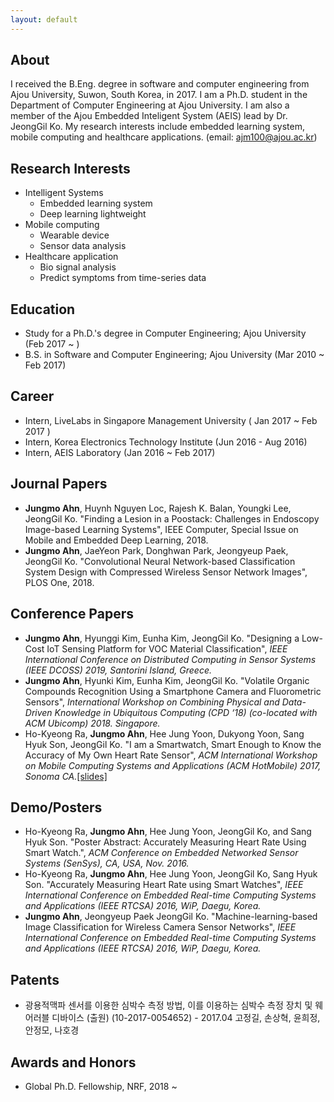 ```yaml
---
layout: default
---
```


## About

I received the B.Eng. degree in software and computer engineering from Ajou University, Suwon, South Korea, in 2017. I am a Ph.D. student in the Department of Computer Engineering at Ajou University. I am also a member of the Ajou Embedded Inteligent System (AEIS) lead by Dr. JeongGil Ko. My research interests include embedded learning system, mobile computing and healthcare applications. (email: ajm100@ajou.ac.kr)


## Research Interests

* Intelligent Systems
  * Embedded learning system
  * Deep learning lightweight 
* Mobile computing
  * Wearable device
  * Sensor data analysis
* Healthcare application
  * Bio signal analysis
  * Predict symptoms from time-series data
  
  
## Education


* Study for a Ph.D.'s degree in Computer Engineering; Ajou University (Feb 2017 ~ ) 
* B.S. in Software and Computer Engineering; Ajou University (Mar 2010 ~ Feb 2017)

## Career

* Intern, LiveLabs in Singapore Management University ( Jan 2017 ~ Feb 2017 )
* Intern, Korea Electronics Technology Institute (Jun 2016 - Aug 2016)
* Intern, AEIS Laboratory (Jan 2016 ~ Feb 2017)

## Journal Papers

* **Jungmo Ahn**, Huynh Nguyen Loc, Rajesh K. Balan, Youngki Lee, JeongGil Ko. "Finding a Lesion in a Poostack: Challenges in Endoscopy Image-based Learning Systems", IEEE Computer, Special Issue on Mobile and Embedded Deep Learning, 2018. 
* **Jungmo Ahn**, JaeYeon Park, Donghwan Park, Jeongyeup Paek, JeongGil Ko. "Convolutional Neural Network-based Classification System Design with Compressed Wireless Sensor Network Images", PLOS One, 2018. 

## Conference Papers
* **Jungmo Ahn**, Hyunggi Kim, Eunha Kim, JeongGil Ko. "Designing a Low-Cost IoT Sensing Platform for VOC Material Classification", *IEEE International Conference on Distributed Computing in Sensor Systems (IEEE DCOSS) 2019, Santorini Island, Greece.*
* **Jungmo Ahn**, Hyunki Kim, Eunha Kim, JeongGil Ko. "Volatile Organic Compounds Recognition Using a Smartphone Camera and Fluorometric Sensors", *International Workshop on Combining Physical and Data-Driven Knowledge in Ubiquitous Computing (CPD ‘18) (co-located with ACM Ubicomp) 2018. Singapore.*
* Ho-Kyeong Ra, **Jungmo Ahn**, Hee Jung Yoon, Dukyong Yoon, Sang Hyuk Son, JeongGil Ko. "I am a Smartwatch, Smart Enough to Know the Accuracy of My Own Heart Rate Sensor", *ACM International Workshop on Mobile Computing Systems and Applications (ACM HotMobile) 2017, Sonoma CA.*[[slides]](https://github.com/Jungmo/jungmo.github.io/raw/gh-pages/slides/HotMoblie2017_JM.pdf)

## Demo/Posters

* Ho-Kyeong Ra, **Jungmo Ahn**, Hee Jung Yoon, JeongGil Ko, and Sang Hyuk Son. "Poster Abstract: Accurately Measuring Heart Rate Using Smart Watch.", *ACM Conference on Embedded Networked Sensor Systems (SenSys), CA, USA, Nov. 2016.*
* Ho-Kyeong Ra, **Jungmo Ahn**, Hee Jung Yoon, JeongGil Ko, Sang Hyuk Son. "Accurately Measuring Heart Rate using Smart Watches", *IEEE International Conference on Embedded Real-time Computing Systems and Applications (IEEE RTCSA) 2016, WiP, Daegu, Korea.*
* **Jungmo Ahn**, Jeongyeup Paek JeongGil Ko. "Machine-learning-based Image Classification for Wireless Camera Sensor Networks", *IEEE International Conference on Embedded Real-time Computing Systems and Applications (IEEE RTCSA) 2016, WiP, Daegu, Korea.*

## Patents
* 광용적맥파 센서를 이용한 심박수 측정 방법, 이를 이용하는 심박수 측정 장치 및 웨어러블 디바이스 (출원) (10-2017-0054652) - 2017.04 
고정길, 손상혁, 윤희정, 안정모, 나호경

## Awards and Honors
* Global Ph.D. Fellowship, NRF, 2018 ~
